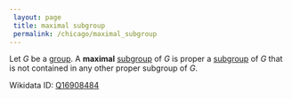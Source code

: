 ```yaml
---
 layout: page
 title: maximal subgroup
 permalink: /chicago/maximal_subgroup
---
```

Let $G$ be a [group](https://defsmath.github.io/DefsMath/group). A **maximal** [subgroup](https://defsmath.github.io/DefsMath/subgroup) of $G$ is proper a [subgroup](https://defsmath.github.io/DefsMath/subgroup) of $G$ that is not contained in any other proper subgroup of $G$. 

Wikidata ID: [Q16908484](https://www.wikidata.org/wiki/Q16908484)